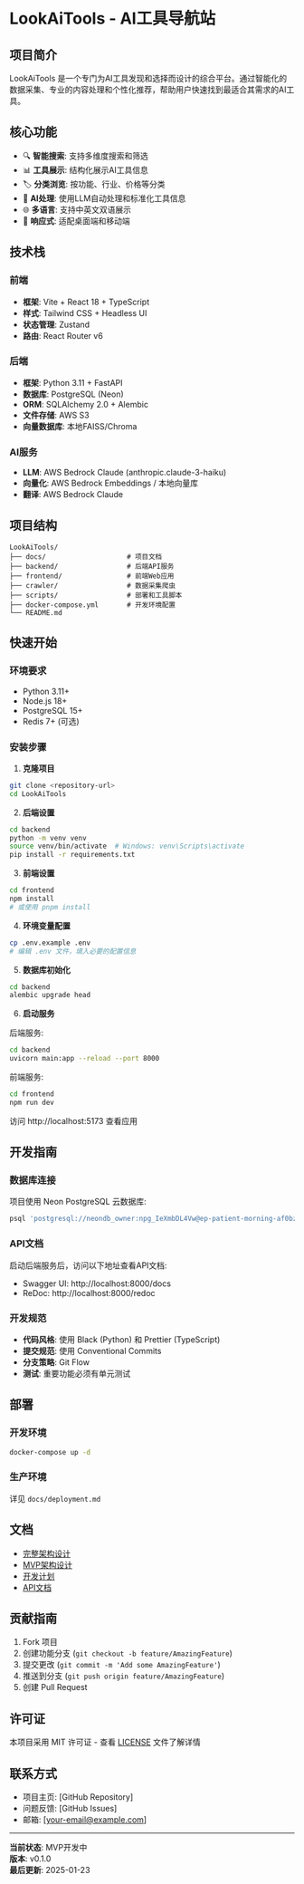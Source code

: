 # LookAiTools - AI工具导航站

## 项目简介

LookAiTools 是一个专门为AI工具发现和选择而设计的综合平台。通过智能化的数据采集、专业的内容处理和个性化推荐，帮助用户快速找到最适合其需求的AI工具。

## 核心功能

- 🔍 **智能搜索**: 支持多维度搜索和筛选
- 📊 **工具展示**: 结构化展示AI工具信息
- 🏷️ **分类浏览**: 按功能、行业、价格等分类
- 🤖 **AI处理**: 使用LLM自动处理和标准化工具信息
- 🌐 **多语言**: 支持中英文双语展示
- 📱 **响应式**: 适配桌面端和移动端

## 技术栈

### 前端
- **框架**: Vite + React 18 + TypeScript
- **样式**: Tailwind CSS + Headless UI
- **状态管理**: Zustand
- **路由**: React Router v6

### 后端
- **框架**: Python 3.11 + FastAPI
- **数据库**: PostgreSQL (Neon)
- **ORM**: SQLAlchemy 2.0 + Alembic
- **文件存储**: AWS S3
- **向量数据库**: 本地FAISS/Chroma

### AI服务
- **LLM**: AWS Bedrock Claude (anthropic.claude-3-haiku)
- **向量化**: AWS Bedrock Embeddings / 本地向量库
- **翻译**: AWS Bedrock Claude

## 项目结构

```
LookAiTools/
├── docs/                    # 项目文档
├── backend/                 # 后端API服务
├── frontend/                # 前端Web应用
├── crawler/                 # 数据采集爬虫
├── scripts/                 # 部署和工具脚本
├── docker-compose.yml       # 开发环境配置
└── README.md
```

## 快速开始

### 环境要求

- Python 3.11+
- Node.js 18+
- PostgreSQL 15+
- Redis 7+ (可选)

### 安装步骤

1. **克隆项目**
```bash
git clone <repository-url>
cd LookAiTools
```

2. **后端设置**
```bash
cd backend
python -m venv venv
source venv/bin/activate  # Windows: venv\Scripts\activate
pip install -r requirements.txt
```

3. **前端设置**
```bash
cd frontend
npm install
# 或使用 pnpm install
```

4. **环境变量配置**
```bash
cp .env.example .env
# 编辑 .env 文件，填入必要的配置信息
```

5. **数据库初始化**
```bash
cd backend
alembic upgrade head
```

6. **启动服务**

后端服务:
```bash
cd backend
uvicorn main:app --reload --port 8000
```

前端服务:
```bash
cd frontend
npm run dev
```

访问 http://localhost:5173 查看应用

## 开发指南

### 数据库连接

项目使用 Neon PostgreSQL 云数据库:
```bash
psql 'postgresql://neondb_owner:npg_IeXmbDL4Vw@ep-patient-morning-af0bzoyn-pooler.c-2.us-west-2.aws.neon.tech/neondb?sslmode=require&channel_binding=require'
```

### API文档

启动后端服务后，访问以下地址查看API文档:
- Swagger UI: http://localhost:8000/docs
- ReDoc: http://localhost:8000/redoc

### 开发规范

- **代码风格**: 使用 Black (Python) 和 Prettier (TypeScript)
- **提交规范**: 使用 Conventional Commits
- **分支策略**: Git Flow
- **测试**: 重要功能必须有单元测试

## 部署

### 开发环境
```bash
docker-compose up -d
```

### 生产环境
详见 `docs/deployment.md`

## 文档

- [完整架构设计](docs/01-complete-architecture.md)
- [MVP架构设计](docs/02-mvp-architecture.md)
- [开发计划](docs/03-development-plan.md)
- [API文档](docs/04-api-documentation.md)

## 贡献指南

1. Fork 项目
2. 创建功能分支 (`git checkout -b feature/AmazingFeature`)
3. 提交更改 (`git commit -m 'Add some AmazingFeature'`)
4. 推送到分支 (`git push origin feature/AmazingFeature`)
5. 创建 Pull Request

## 许可证

本项目采用 MIT 许可证 - 查看 [LICENSE](LICENSE) 文件了解详情

## 联系方式

- 项目主页: [GitHub Repository]
- 问题反馈: [GitHub Issues]
- 邮箱: [your-email@example.com]

---

**当前状态**: MVP开发中  
**版本**: v0.1.0  
**最后更新**: 2025-01-23
